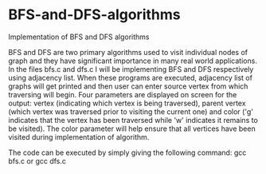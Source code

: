 # BFS-and-DFS-algorithms
Implementation of BFS and DFS algorithms

BFS and DFS are two primary algorithms used to visit individual nodes of graph and they have significant importance in many real world applications. 
In the files bfs.c and dfs.c I will be implementing BFS and DFS respectively using adjacency list. When these programs are executed, adjacency list of graphs will get printed and then user can enter source vertex from which traversing will begin. 
Four parameters are displayed on screen for the output: vertex (indicating which vertex is being traversed), parent vertex (which vertex was traversed prior to visiting the current one) and color ('g' indicates that the vertex has been traversed while 'w' indicates it remains to be visited).
The color parameter will help ensure that all vertices have been visited during implementation of algorithm. 

The code can be executed by simply giving the following command: gcc bfs.c or gcc dfs.c 
